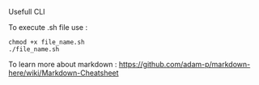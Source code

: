 Usefull CLI

To execute .sh file use :
```shell
chmod +x file_name.sh
./file_name.sh
```

To learn more about markdown :
https://github.com/adam-p/markdown-here/wiki/Markdown-Cheatsheet